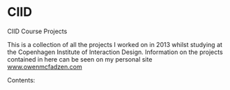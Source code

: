 CIID
====

CIID Course Projects

This is a collection of all the projects I worked on in 2013 whilst studying at the Copenhagen Institute of Interaction Design. Information on the projects contained in here can be seen on my personal site www.owenmcfadzen.com

Contents:
